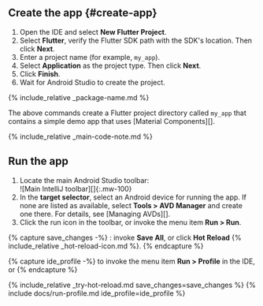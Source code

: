 <div class="tab-pane" id="androidstudio" role="tabpanel" aria-labelledby="androidstudio-tab" markdown="1">

## Create the app {#create-app}

1. Open the IDE and select **New Flutter Project**.
2. Select **Flutter**, verify the Flutter SDK path with the SDK's location.
   Then click **Next**.
3. Enter a project name (for example, `my_app`).
4. Select **Application** as the project type.
   Then click **Next**.
5. Click **Finish**.
6. Wait for Android Studio to create the project.

{% include_relative _package-name.md  %}

The above commands create a Flutter project directory
called `my_app` that contains a simple demo app that
uses [Material Components][].

{% include_relative _main-code-note.md  %}

## Run the app

 1. Locate the main Android Studio toolbar:<br>
    ![Main IntelliJ toolbar][]{:.mw-100}
 1. In the **target selector**, select an Android device for running the app.
    If none are listed as available,
    select **Tools > AVD Manager** and create one there.
    For details, see [Managing AVDs][].
 1. Click the run icon in the toolbar, or invoke the menu item **Run > Run**.

{% capture save_changes -%}
  : invoke **Save All**, or click **Hot Reload**
  {% include_relative _hot-reload-icon.md %}.
{% endcapture %}

{% capture ide_profile -%}
  to invoke the menu item **Run > Profile** in the IDE, or
{% endcapture %}

{% include_relative _try-hot-reload.md save_changes=save_changes %}
{% include docs/run-profile.md ide_profile=ide_profile %}

[trusted your computer]: {{site.url}}/get-started/install/macos#trust
</div>

